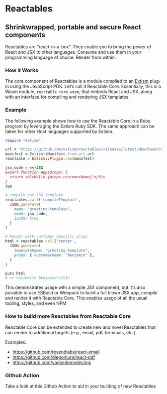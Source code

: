 # Reactables

## Shrinkwrapped, portable and secure React components

Reactables are “react-in-a-box”. They enable you to bring the power of React and JSX to other languages. 
Consume and use them in your programming language of choice. Render from within.


### How it Works

The core component of Reactables is a module compiled to an [Extism](https://extism.org) plug-in using the 
JavaScript PDK. Let’s call it Reactable Core. Essentially, this is a Wasm module, `reactable.core.wasm`, that embeds React and JSX, 
along with an interface for compiling and rendering JSX templates.


### Example

The following example shows how to use the Reactable Core in a Ruby program by leveraging the Extism 
Ruby SDK. The same approach can be taken for other Host languages supported by Extism.

```ruby
require "extism"

url = "https://github.com/extism/reactables/releases/latest/download/reactable.core.wasm"
manifest = Extism::Manifest.from_url url
reactable = Extism::Plugin.new(manifest)

jsx_code = <<-JSX
export function App(props) {
  return <h1>Hello {props.customerName}!</h1>
}
JSX

# compile our JSX template
reactables.call('compileTemplate',
  JSON.generate(
    name: "greeting-template",
    code: jsx_code,
    isJSX: true
  )
)

# Render with customer specific props
html = reactables.call('render',
  JSON.generate(
    templateName: "greeting-template",
    props: { customerName: "Benjamin" },
  )
)

puts html
# => <h1>Hello Benjamin!</h1>
```

This demonstrates usage with a simple JSX component, but it's also possible to use ESBuild or Webpack to build a full blown JSX app, compile and 
render it with Reactable Core. This enables usage of all the usual tooling, styles, and even NPM. 

### How to build more Reactables from Reactable Core

Reactable Core can be extended to create new and novel Reactables that can render to additional targets (e.g., email, pdf, terminals, etc.)

Examples:
- https://github.com/resendlabs/react-email
- https://github.com/diegomura/react-pdf
- https://github.com/vadimdemedes/ink

### Github Action
Take a look at this Github Action to aid in your building of new Reactables
